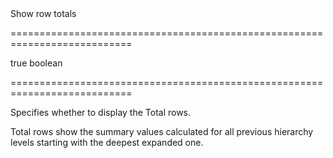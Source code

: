 <!--**
/*-------------------------------------------
    Auto-generated file. Do not modify.
-------------------------------------------

**-->
<!--d-->Show row totals<!--/d-->
===========================================================================
<!--default-->true<!--/default-->
<!--type-->boolean<!--/type-->
===========================================================================

<!--shortDescription-->
Specifies whether to display the Total rows.
<!--/shortDescription-->

<!--fullDescription-->
Total rows show the summary values calculated for all previous hierarchy levels starting with the deepest expanded one.
<!--/fullDescription-->